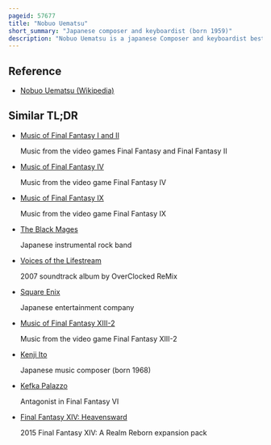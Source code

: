 ```yaml
---
pageid: 57677
title: "Nobuo Uematsu"
short_summary: "Japanese composer and keyboardist (born 1959)"
description: "Nobuo Uematsu is a japanese Composer and keyboardist best known for his Contributions to the Final Fantasy Video Game Series by Square Enix. He began playing the Piano at the Age of 12 as a self-taught Musician with english singer-songwriter Elton John as one of his biggest Influences."
---
```


## Reference

- [Nobuo Uematsu (Wikipedia)](https://en.wikipedia.org/?curid=57677)

## Similar TL;DR

- [Music of Final Fantasy I and II](/tldr/en/music-of-final-fantasy-i-and-ii)

  Music from the video games Final Fantasy and Final Fantasy II

- [Music of Final Fantasy IV](/tldr/en/music-of-final-fantasy-iv)

  Music from the video game Final Fantasy IV

- [Music of Final Fantasy IX](/tldr/en/music-of-final-fantasy-ix)

  Music from the video game Final Fantasy IX

- [The Black Mages](/tldr/en/the-black-mages)

  Japanese instrumental rock band

- [Voices of the Lifestream](/tldr/en/voices-of-the-lifestream)

  2007 soundtrack album by OverClocked ReMix

- [Square Enix](/tldr/en/square-enix)

  Japanese entertainment company

- [Music of Final Fantasy XIII-2](/tldr/en/music-of-final-fantasy-xiii-2)

  Music from the video game Final Fantasy XIII-2

- [Kenji Ito](/tldr/en/kenji-ito)

  Japanese music composer (born 1968)

- [Kefka Palazzo](/tldr/en/kefka-palazzo)

  Antagonist in Final Fantasy VI

- [Final Fantasy XIV: Heavensward](/tldr/en/final-fantasy-xiv-heavensward)

  2015 Final Fantasy XIV: A Realm Reborn expansion pack
